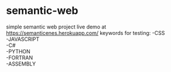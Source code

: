 # semantic-web
simple semantic web project 
live demo at https://semanticenes.herokuapp.com/
keywords for testing:
-CSS  
-JAVASCRIPT  
-C#  
-PYTHON  
-FORTRAN  
-ASSEMBLY  


